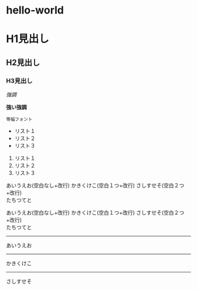 # hello-world

# H1見出し
## H2見出し
### H3見出し

*強調*

**強い強調**

`等幅フォント`

- リスト１
- リスト２
- リスト３

1. リスト１
2. リスト２
3. リスト３

あいうえお(空白なし+改行)
かきくけこ(空白１つ+改行) 
さしすせそ(空白２つ+改行)  
たちつてと

あいうえお(空白なし+改行)
かきくけこ(空白１つ+改行) 
さしすせそ(空白２つ+改行)  
たちつてと

---

あいうえお

---

かきくけこ

---

さしすせそ

